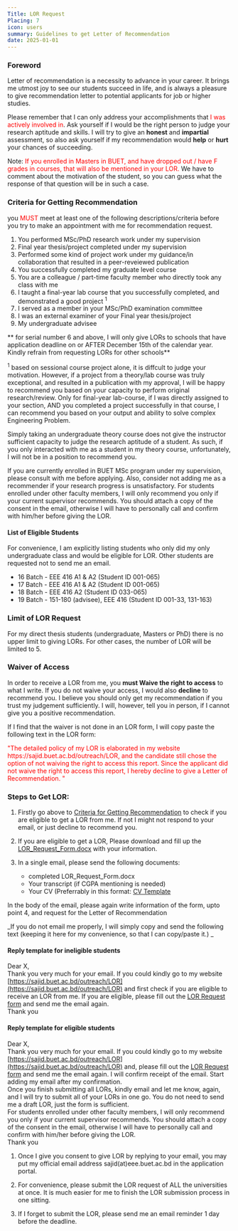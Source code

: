 ```yaml
---
Title: LOR Request
Placing: 7
icon: users
summary: Guidelines to get Letter of Recommendation 
date: 2025-01-01
---
```


### Foreword
Letter of recommendation is a necessity to advance in your career. It brings me utmost joy to see our students succeed in life, and is always a pleasure to give recommendation letter to potential applicants for job or higher studies. 

Please remember that I can only address your accomplishments that <span style="color:red">I was actively involved in</span>. Ask yourself if I would be the right person to judge your research aptitude and skills. I will try to give an **honest** and **impartial** assessment, so also ask yourself if my recommendation would **help** or **hurt** your chances of succeeding.

Note: <span style="color:red">If you enrolled in Masters in BUET, and have dropped out / have F grades in courses, that will also be mentioned in your LOR.</span> We have to comment about the motivation of the student, so you can guess what the response of that question will be in such a case. 


### <a id="criteria"></a> Criteria for Getting Recommendation
you <span style="color:red">MUST</span> meet at least one of the following descriptions/criteria before you try to make an appointment with me for recommendation request.

  1. You performed MSc/PhD research work under my supervision
  2. Final year thesis/project completed under my supervision
  3. Performed some kind of project work under my guidance/in collaboration that resulted in a peer-reveiewed publication 
  4. You successfully completed my graduate level course
  5. You are a colleague / part-time faculty member who directly took any class with me
  6. I taught a final-year lab course that you successfully completed, and demonstrated a good project <sup>1</sup>
  7. I served as a  member in your MSc/PhD examination committee
  8. I was an external examiner of your Final year thesis/project
  9. My undergraduate advisee <sup></sup>

 ** for serial number 6 and above, I will only give LORs to schools that have application deadline on or AFTER December 15th of the calendar year. Kindly refrain from requesting LORs for other schools**   

<sup>1</sup> based on  sessional course project alone, it is diffcult to judge your motivation. However,  if a project from a theory/lab course was truly exceptional, and resulted in a publication with my approval, I will be happy to recommend you based on your capacity to perform original research/review. Only for final-year lab-course, if I was directly assigned to your section, AND you completed a project successfully in that course, I can recommend you based on your output and ability to solve complex Engineering Problem.  

Simply taking an undergraduate theory course does not give the instructor sufficient capacity to judge the research aptitude of a student. As such, if you only interacted with me as a student in my theory course, unfortunately, I will not be in a position to recommend you. 
 
If you are currently enrolled in BUET MSc program under my supervision, please consult with me before applying. Also, consider not adding me as a recommender if your research progress is unsatisfactory. For students enrolled under other faculty members, I will only recommend you only if your current supervisor recommends. You should attach a copy of the consent in the email, otherwise I will have to personally call and confirm with him/her before giving the LOR.

 #### List of Eligible Students
 For convenience, I am explicitly listing students who only did my only undergraduate class and would be eligible for LOR. Other students are requested not to send me an email. 

 * 16 Batch - EEE 416 A1 & A2 (Student ID 001-065)
 * 17 Batch - EEE 416 A1 & A2 (Student ID 001-065)
 * 18 Batch - EEE 416 A2 (Student ID 033-065)
 * 19 Batch - 151-180 (advisee), EEE 416 (Student ID 001-33, 131-163)

### Limit of LOR Request

For my direct thesis students (undergraduate, Masters or PhD) there is no upper limit to giving LORs. For other cases, the number of LOR will be limited to 5. 

### Waiver of Access
In order to receive a LOR from me, you **must Waive the right to access** to what I write. If you do not waive your access, I would also **decline** to recommend you. I believe you should only get my recommendation if you trust my judgement sufficiently. I will, however, tell you in person, if I cannot give you a positive recommendation.

If I find that the waiver is not done in an LOR form, I will copy paste the following text in the LOR form:

<span style="color:red">
"The detailed policy of my LOR is elaborated in my website https://sajid.buet.ac.bd/outreach/LOR, and the candidate still chose the option of not waiving the right to access this report. 
</span>

<span style="color:red">
Since the applicant did not waive the right to access this report, I hereby decline to give a Letter of Recommendation. "
</span>

### Steps to Get LOR:

1. Firstly go above to [Criteria for Getting Recommendation](#criteria) to check if you are eligible to get a LOR from me. If not I might not respond to your email, or just decline to recommend you.

2. If you are eligible to get a LOR, Please download and fill up the [LOR_Request_Form.docx](LOR_Request_Form.docx) with your information.

3. In a single email, please send the following documents:
     * completed LOR_Request_Form.docx  
     * Your transcript (if CGPA mentioning is needed)
     * Your CV (Preferrably in this format: [CV Template](CV-template.docx) 

  In the body of the email, please again write information of the form, upto point 4, and request for the Letter of Recommendation

  _If you do not email me properly, I will simply copy and send the following text (keeping it here for my convenience, so that I can copy/paste it.) _ 

#### Reply template for ineligible students
  Dear X, <br/> Thank you very much for your email. If you could kindly go to my website [https://sajid.buet.ac.bd/outreach/LOR](https://sajid.buet.ac.bd/outreach/LOR) and first check if you are eligible to receive an LOR from me. If you are eligible, please fill out the [LOR Request form](LOR_Request_Form.docx) and send me the email again. <br/>Thank you</span>

#### Reply template for eligible students
  Dear X, <br/> Thank you very much for your email. If you could kindly go to my website [https://sajid.buet.ac.bd/outreach/LOR](https://sajid.buet.ac.bd/outreach/LOR) and, please fill out the [LOR Request form](LOR_Request_Form.docx) and send me the email again. I will confirm receipt of the email. Start adding my email after my confirmation. 
  <br/> Once you finish submitting all LORs, kindly email and let me know, again, and I will try to submit all of your LORs in one go. You do not need to send me a draft LOR, just the form is sufficient.
  <br/> For students enrolled under other faculty members, I will only recommend you only if your current supervisor recommends. You should attach a copy of the consent in the email, otherwise I will have to personally call and confirm with him/her before giving the LOR.
  <br/>Thank you</span>

1. Once I give you consent to give LOR by replying to your email, you may put my official email address sajid(at)eee.buet.ac.bd in the application portal.

2. For convenience, please submit the LOR request of ALL the universities at once. It is much easier for me to finish the LOR submission process in one sitting. 

3. If I forget to submit the LOR, please send me an email reminder 1 day before the deadline.